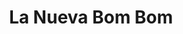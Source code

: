 ---
title: "La Nueva Bom Bom"
url: /ciudad-autonoma-de-buenos-aires/la-nueva-bom-bom/
shop: Bäckerei
---